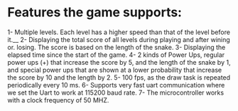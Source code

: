 # Features the game supports:
1- Multiple levels. Each level has a higher speed than that of the level before it.__
2- Displaying the total score of all levels during playing and after wining or.
losing. The score is based on the length of the snake.
3- Displaying the elapsed time since the start of the game.
4- 2 kinds of Power Ups, regular power ups (+) that increase the score by 5, and the length of the snake by 1, and special power ups that are shown at a lower probability that increase the score by 10 and the length by 2.
5- 100 fps, as the draw task is repeated periodically every 10 ms.
6- Supports very fast uart communication where we set the Uart to work at 115200 baud rate.
7- The microcontroller works with a clock frequency of 50 MHZ.

